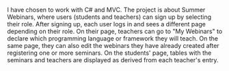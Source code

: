 I have chosen to work with C# and MVC. The project is about Summer Webinars, where users (students and teachers) can sign up by selecting their role. 
After signing up, each user logs in and sees a different page depending on their role. On their page, teachers can go to "My Webinars" to declare which programming language or framework they will teach.
On the same page, they can also edit the webinars they have already created after registering one or more seminars. 
On the students' page, tables with the seminars and teachers are displayed as derived from each teacher's entry.
